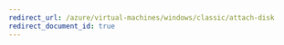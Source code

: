 ```yaml
---
redirect_url: /azure/virtual-machines/windows/classic/attach-disk
redirect_document_id: true
---
```

